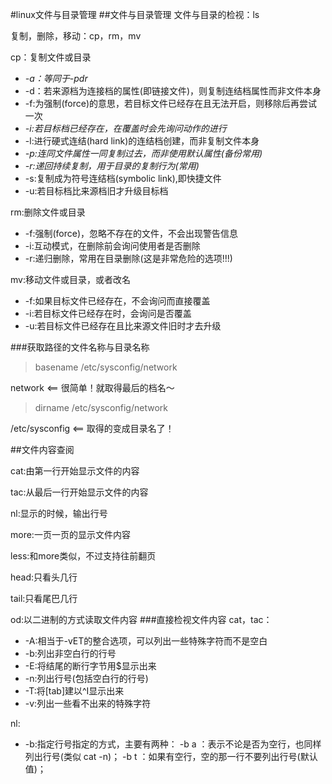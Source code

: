 #linux文件与目录管理
##文件与目录管理
文件与目录的检视：ls

复制，删除，移动：cp，rm，mv

cp：复制文件或目录

- *-a：等同于-pdr*
- -d：若来源档为连接档的属性(即链接文件)，则复制连结档属性而非文件本身
- -f:为强制(force)的意思，若目标文件已经存在且无法开启，则移除后再尝试一次
- *-i:若目标档已经存在，在覆盖时会先询问动作的进行*
- -l:进行硬式连结(hard link)的连结档创建，而非复制文件本身
- *-p:连同文件属性一同复制过去，而非使用默认属性(备份常用)*
- *-r:递回持续复制，用于目录的复制行为(常用)*
- -s:复制成为符号连结档(symbolic link),即快捷文件
- -u:若目标档比来源档旧才升级目标档

rm:删除文件或目录

- -f:强制(force)，忽略不存在的文件，不会出现警告信息
- -i:互动模式，在删除前会询问使用者是否删除
- -r:递归删除，常用在目录删除(这是非常危险的选项!!!)

mv:移动文件或目录，或者改名

- -f:如果目标文件已经存在，不会询问而直接覆盖
- -i:若目标文件已经存在时，会询问是否覆盖
- -u:若目标文件已经存在且比来源文件旧时才去升级

###获取路径的文件名称与目录名称

>basename /etc/sysconfig/network

network         <== 很简单！就取得最后的档名～

>dirname /etc/sysconfig/network

/etc/sysconfig <== 取得的变成目录名了！

##文件内容查阅

cat:由第一行开始显示文件的内容

tac:从最后一行开始显示文件的内容

nl:显示的时候，输出行号

more:一页一页的显示文件内容

less:和more类似，不过支持往前翻页

head:只看头几行

tail:只看尾巴几行

od:以二进制的方式读取文件内容
###直接检视文件内容
cat，tac：

- -A:相当于-vET的整合选项，可以列出一些特殊字符而不是空白
- -b:列出非空白行的行号
- -E:将结尾的断行字节用$显示出来
- -n:列出行号(包括空白行的行号)
- -T:将[tab]建以^I显示出来
- -v:列出一些看不出来的特殊字符

nl:

- -b:指定行号指定的方式，主要有两种：
      -b a ：表示不论是否为空行，也同样列出行号(类似 cat -n)；
      -b t ：如果有空行，空的那一行不要列出行号(默认值)；

